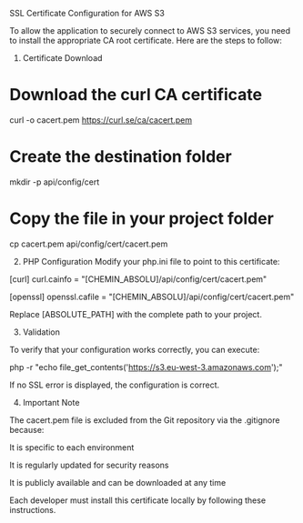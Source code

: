 SSL Certificate Configuration for AWS S3


To allow the application to securely connect to AWS S3 services, you need to install the appropriate CA root certificate. Here are the steps to follow:


1. Certificate Download

# Download the curl CA certificate
curl -o cacert.pem https://curl.se/ca/cacert.pem

# Create the destination folder
mkdir -p api/config/cert

# Copy the file in your project folder
cp cacert.pem api/config/cert/cacert.pem
 
2. PHP Configuration
Modify your php.ini file to point to this certificate:

[curl]
curl.cainfo = "[CHEMIN_ABSOLU]/api/config/cert/cacert.pem"

[openssl]
openssl.cafile = "[CHEMIN_ABSOLU]/api/config/cert/cacert.pem"


Replace [ABSOLUTE_PATH] with the complete path to your project.


3. Validation


To verify that your configuration works correctly, you can execute:

php -r "echo file_get_contents('https://s3.eu-west-3.amazonaws.com');"


If no SSL error is displayed, the configuration is correct.


4. Important Note


The cacert.pem file is excluded from the Git repository via the .gitignore because:


It is specific to each environment

It is regularly updated for security reasons

It is publicly available and can be downloaded at any time

Each developer must install this certificate locally by following these instructions.

